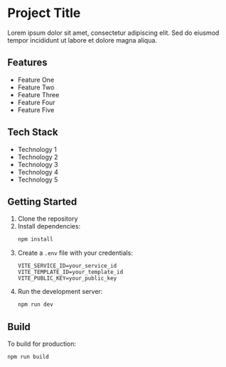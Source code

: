 # Project Title

Lorem ipsum dolor sit amet, consectetur adipiscing elit. Sed do eiusmod tempor incididunt ut labore et dolore magna aliqua.

## Features

- Feature One
- Feature Two
- Feature Three
- Feature Four
- Feature Five

## Tech Stack

- Technology 1
- Technology 2
- Technology 3
- Technology 4
- Technology 5

## Getting Started

1. Clone the repository
2. Install dependencies:
   ```bash
   npm install
   ```
3. Create a `.env` file with your credentials:
   ```
   VITE_SERVICE_ID=your_service_id
   VITE_TEMPLATE_ID=your_template_id
   VITE_PUBLIC_KEY=your_public_key
   ```
4. Run the development server:
   ```bash
   npm run dev
   ```

## Build

To build for production:
```bash
npm run build
```
